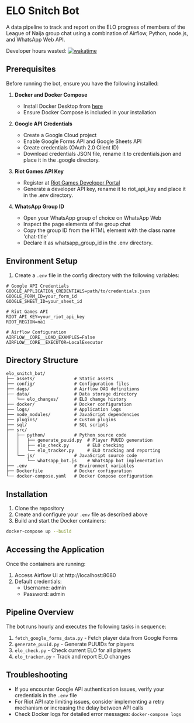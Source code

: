 # ELO Snitch Bot

A data pipeline to track and report on the ELO progress of members of the League of Naija group chat using a combination of Airflow, Python, node.js, and WhatsApp Web API.

Developer hours wasted: [![wakatime](https://wakatime.com/badge/user/7bb4aa36-0e0a-4c8e-9ce5-180c23c37a37/project/3587c415-099d-40f9-afd5-0869b61cfe72.svg)](https://wakatime.com/badge/user/7bb4aa36-0e0a-4c8e-9ce5-180c23c37a37/project/3587c415-099d-40f9-afd5-0869b61cfe72)

## Prerequisites

Before running the bot, ensure you have the following installed:

1. **Docker and Docker Compose**
   - Install Docker Desktop from [here](https://www.docker.com/products/docker-desktop)
   - Ensure Docker Compose is included in your installation

2. **Google API Credentials**
   - Create a Google Cloud project
   - Enable Google Forms API and Google Sheets API
   - Create credentials (OAuth 2.0 Client ID)
   - Download credentials JSON file, rename it to credentials.json and place it in the .google directory.

3. **Riot Games API Key**
   - Register at [Riot Games Developer Portal](https://developer.riotgames.com/)
   - Generate a developer API key, rename it to riot_api_key and place it in the .env directory.
  
4. **WhatsApp Group ID**
   - Open your WhatsApp group of choice on WhatsApp Web
   - Inspect the page elements of the group chat
   - Copy the group ID from the HTML element with the class name 'chat-title'
   - Declare it as whatsapp_group_id in the .env directory.
   
## Environment Setup

1. Create a `.env` file in the config directory with the following variables:
```
# Google API Credentials
GOOGLE_APPLICATION_CREDENTIALS=path/to/credentials.json
GOOGLE_FORM_ID=your_form_id
GOOGLE_SHEET_ID=your_sheet_id

# Riot Games API
RIOT_API_KEY=your_riot_api_key
RIOT_REGION=na1

# Airflow Configuration
AIRFLOW__CORE__LOAD_EXAMPLES=False
AIRFLOW__CORE__EXECUTOR=LocalExecutor
```
## Directory Structure

```
elo_snitch_bot/
├── assets/               # Static assets
├── config/               # Configuration files
├── dags/                 # Airflow DAG definitions
├── data/                 # Data storage directory
│   └── elo_changes/      # ELO change history
├── docker/               # Docker configuration
├── logs/                 # Application logs
├── node_modules/         # JavaScript dependencies
├── plugins/              # Custom plugins
├── sql/                  # SQL scripts
├── src/
│   ├── python/           # Python source code
│   │   ├── generate_puuid.py  # Player PUUID generation
│   │   ├── elo_check.py       # ELO checking
│   │   └── elo_tracker.py     # ELO tracking and reporting
│   └── js/               # JavaScript source code
│       └── whatsapp_bot.js    # WhatsApp bot implementation
├── .env                  # Environment variables
├── Dockerfile            # Docker configuration
└── docker-compose.yaml   # Docker Compose configuration
```

## Installation

1. Clone the repository
2. Create and configure your `.env` file as described above
3. Build and start the Docker containers:
```bash
docker-compose up --build
```

## Accessing the Application

Once the containers are running:
1. Access Airflow UI at http://localhost:8080
2. Default credentials:
   - Username: admin
   - Password: admin


## Pipeline Overview

The bot runs hourly and executes the following tasks in sequence:
1. `fetch_google_forms_data.py` - Fetch player data from Google Forms
2. `generate_puuid.py` - Generate PUUIDs for players
3. `elo_check.py` - Check current ELO for all players
4. `elo_tracker.py` - Track and report ELO changes

## Troubleshooting

- If you encounter Google API authentication issues, verify your credentials in the `.env` file
- For Riot API rate limiting issues, consider implementing a retry mechanism or increasing the delay between API calls
- Check Docker logs for detailed error messages: `docker-compose logs`

